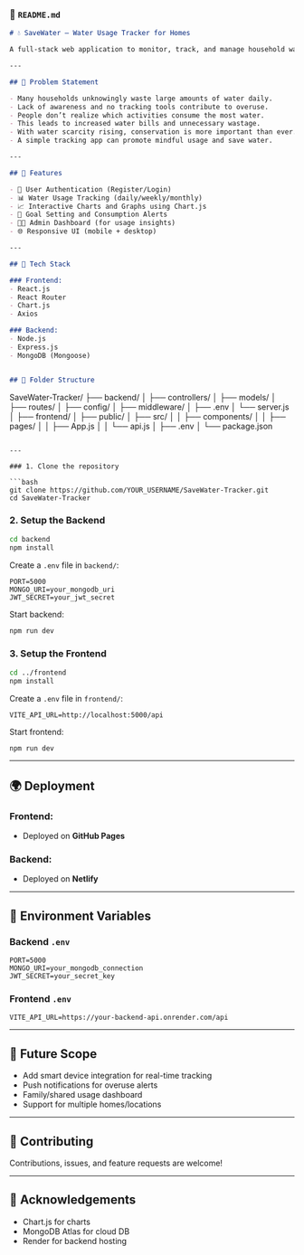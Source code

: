 
### 📄 `README.md`

```markdown
# 💧 SaveWater – Water Usage Tracker for Homes

A full-stack web application to monitor, track, and manage household water usage efficiently. Built with the MERN stack (MongoDB, Express.js, React.js, Node.js), this app helps users conserve water and reduce utility bills by promoting mindful usage.

---

## 🧠 Problem Statement

- Many households unknowingly waste large amounts of water daily.
- Lack of awareness and no tracking tools contribute to overuse.
- People don’t realize which activities consume the most water.
- This leads to increased water bills and unnecessary wastage.
- With water scarcity rising, conservation is more important than ever.
- A simple tracking app can promote mindful usage and save water.

---

## 🌟 Features

- 🔐 User Authentication (Register/Login)
- 📊 Water Usage Tracking (daily/weekly/monthly)
- 📈 Interactive Charts and Graphs using Chart.js
- 🎯 Goal Setting and Consumption Alerts
- 👨‍💼 Admin Dashboard (for usage insights)
- 🌐 Responsive UI (mobile + desktop)

---

## 🧰 Tech Stack

### Frontend:
- React.js
- React Router
- Chart.js
- Axios

### Backend:
- Node.js
- Express.js
- MongoDB (Mongoose)


## 📁 Folder Structure

```

SaveWater-Tracker/
├── backend/
│   ├── controllers/
│   ├── models/
│   ├── routes/
│   ├── config/
│   ├── middleware/
│   ├── .env
│   └── server.js
│
├── frontend/
│   ├── public/
│   ├── src/
│   │   ├── components/
│   │   ├── pages/
│   │   ├── App.js
│   │   └── api.js
│   ├── .env
│   └── package.json

````

---

### 1. Clone the repository

```bash
git clone https://github.com/YOUR_USERNAME/SaveWater-Tracker.git
cd SaveWater-Tracker
````

### 2. Setup the Backend

```bash
cd backend
npm install
```

Create a `.env` file in `backend/`:

```
PORT=5000
MONGO_URI=your_mongodb_uri
JWT_SECRET=your_jwt_secret
```

Start backend:

```bash
npm run dev
```

### 3. Setup the Frontend

```bash
cd ../frontend
npm install
```

Create a `.env` file in `frontend/`:

```
VITE_API_URL=http://localhost:5000/api
```

Start frontend:

```bash
npm run dev
```

---

## 🌍 Deployment

### Frontend:

* Deployed on  **GitHub Pages**

### Backend:

* Deployed on **Netlify**

---

## 🔐 Environment Variables

### Backend `.env`

```
PORT=5000
MONGO_URI=your_mongodb_connection
JWT_SECRET=your_secret_key
```

### Frontend `.env`

```
VITE_API_URL=https://your-backend-api.onrender.com/api
```

---



## 📌 Future Scope

* Add smart device integration for real-time tracking
* Push notifications for overuse alerts
* Family/shared usage dashboard
* Support for multiple homes/locations

---

## 🙌 Contributing

Contributions, issues, and feature requests are welcome!

---


## 💙 Acknowledgements

* Chart.js for charts
* MongoDB Atlas for cloud DB
* Render for backend hosting

```


